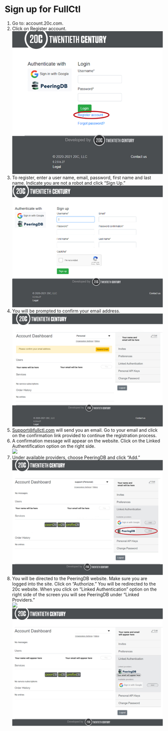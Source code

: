 # Sign up for FullCtl
1. Go to: account.20c.com.
2. Click on Register account.  
![](img/sign-up-for-account-images/step%202%20register%20account.jpg) 
3. To register, enter a user name, email, password, first name and last name. Indicate you are not a robot and click “Sign Up.”  
   ![](img/sign-up-for-account-images/step%203%20fill%20in%20info.jpg)
4. You will be prompted to confirm your email address.  
   ![](img/sign-up-for-account-images/step%204%20confirm%20email%20address.jpg)
5. Support@fullctl.com will send you an email. Go to your email and click on the confirmation link provided to continue the registration process.  
6. A confirmation message will appear on the website. Click on the Linked Authentification option on the right side.   
   ![](/docs/img/sign-up-for-account-images/step%206%20email%20confirmed.jpg)
7. Under available providers, choose PeeringDB and click “Add.”  
   ![](img/sign-up-for-account-images/step%207%20authenticate%20with%20peeringdb.jpg)
8. You will be directed to the PeeringDB website. Make sure you are logged into the site. Click on “Authorize.” You will be redirected to the 20c website. When you click on “Linked Authentication” option on the right side of the screen you will see PeeringDB under “Linked Providers.”  
   ![](img/sign-up-for-account-images/add%peeringdb.png)
   ![](img/sign-up-for-account-images/step%208%20part%202.jpg)